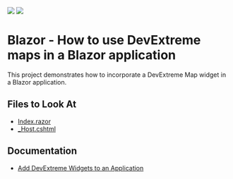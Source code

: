 <!-- default badges list -->
[![](https://img.shields.io/badge/Open_in_DevExpress_Support_Center-FF7200?style=flat-square&logo=DevExpress&logoColor=white)](https://supportcenter.devexpress.com/ticket/details/T1069428)
[![](https://img.shields.io/badge/📖_How_to_use_DevExpress_Examples-e9f6fc?style=flat-square)](https://docs.devexpress.com/GeneralInformation/403183)
<!-- default badges end -->
# Blazor - How to use DevExtreme maps in a Blazor application

This project demonstrates how to incorporate a DevExtreme Map widget in a Blazor application.


## Files to Look At

- [Index.razor](https://github.com/DevExpress-Examples/How-to-use-DevExtreme-maps-in-a-Blazor-application/blob/21.2.5%2B/T1020075/Pages/Index.razor#L10)
- [_Host.cshtml](https://github.com/DevExpress-Examples/How-to-use-DevExtreme-maps-in-a-Blazor-application/blob/21.2.5+/T1020075/Pages/_Host.cshtml#L42)

## Documentation

- [Add DevExtreme Widgets to an Application](https://docs.devexpress.com/Blazor/403578/common-concepts/add-devextreme-widgets-to-application)

